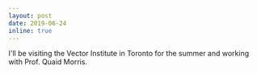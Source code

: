 ```yaml
---
layout: post
date: 2019-06-24
inline: true
---
```


I'll be visiting the Vector Institute in Toronto for the summer and working with Prof. Quaid Morris.

